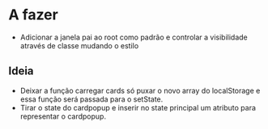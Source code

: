 # A fazer
- Adicionar a janela pai ao root como padrão e controlar a visibilidade através de classe mudando o estilo

## Ideia
- Deixar a função carregar cards só puxar o novo array do localStorage e essa função será passada para o setState.
- Tirar o state do cardpopup e inserir no state principal um atributo para representar o cardpopup.